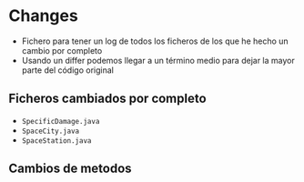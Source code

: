 # Changes

* Fichero para tener un log de todos los ficheros de los que he hecho un cambio por completo
* Usando un differ podemos llegar a un término medio para dejar la mayor parte del código original

## Ficheros cambiados por completo

* `SpecificDamage.java`
* `SpaceCity.java`
* `SpaceStation.java`

## Cambios de metodos


